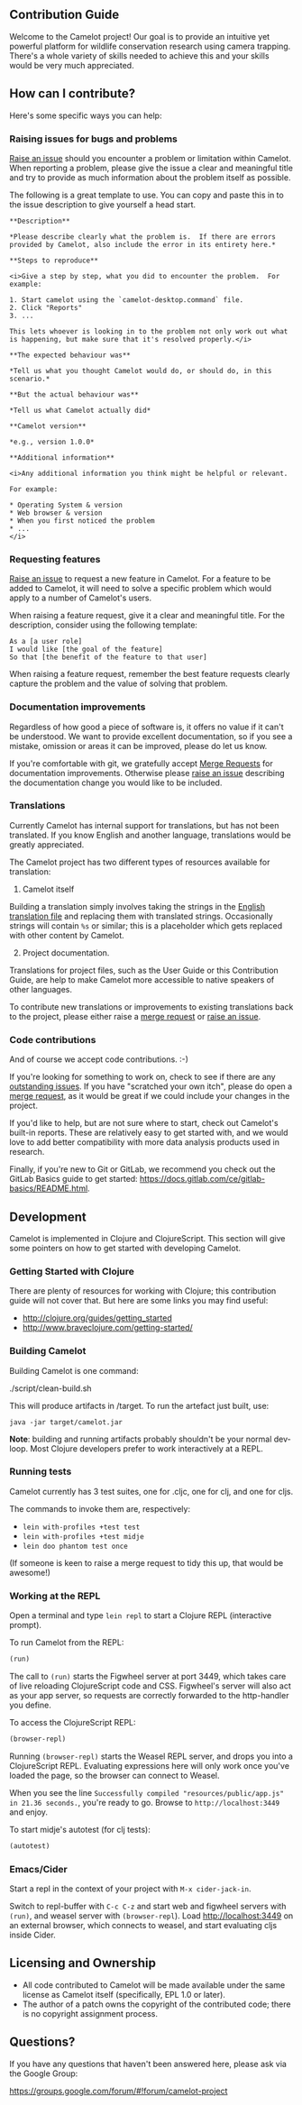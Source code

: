 ## Contribution Guide

Welcome to the Camelot project!  Our goal is to provide an intuitive yet powerful platform for wildlife conservation research using camera trapping.  There's a whole variety of skills needed to achieve this and your skills would be very much appreciated.

## How can I contribute?

Here's some specific ways you can help:

### Raising issues for bugs and problems

[Raise an issue](https://gitlab.com/camelot-project/camelot/issues/new) should you encounter a problem or limitation within Camelot.  When reporting a problem, please give the issue a clear and meaningful title and try to provide as much information about the problem itself as possible.

The following is a great template to use.  You can copy and paste this in to the issue description to give yourself a head start.

```
**Description**

*Please describe clearly what the problem is.  If there are errors provided by Camelot, also include the error in its entirety here.*

**Steps to reproduce**

<i>Give a step by step, what you did to encounter the problem.  For example:

1. Start camelot using the `camelot-desktop.command` file.
2. Click "Reports"
3. ...

This lets whoever is looking in to the problem not only work out what is happening, but make sure that it's resolved properly.</i>

**The expected behaviour was**

*Tell us what you thought Camelot would do, or should do, in this scenario.*

**But the actual behaviour was**

*Tell us what Camelot actually did*

**Camelot version**

*e.g., version 1.0.0*

**Additional information**

<i>Any additional information you think might be helpful or relevant.

For example:

* Operating System & version
* Web browser & version
* When you first noticed the problem
* ...
</i>
```

### Requesting features

[Raise an issue](https://gitlab.com/camelot-project/camelot/issues/new) to request a new feature in Camelot.  For a feature to be added to Camelot, it will need to solve a specific problem which would apply to a number of Camelot's users.

When raising a feature request, give it a clear and meaningful title.  For the description, consider using the following template:

```
As a [a user role]
I would like [the goal of the feature]
So that [the benefit of the feature to that user]
```

When raising a feature request, remember the best feature requests clearly capture the problem and the value of solving that problem.

### Documentation improvements

Regardless of how good a piece of software is, it offers no value if it can't be understood.  We want to provide excellent documentation, so if you see a mistake, omission or areas it can be improved, please do let us know.

If you're comfortable with git, we gratefully accept [Merge Requests](https://docs.gitlab.com/ce/gitlab-basics/add-merge-request.html) for documentation improvements.  Otherwise please [raise an issue](https://gitlab.com/camelot-project/camelot/issues/new) describing the documentation change you would like to be included.

### Translations

Currently Camelot has internal support for translations, but has not been translated.  If you know English and another language, translations would be greatly appreciated.

The Camelot project has two different types of resources available for translation:

1. Camelot itself

Building a translation simply involves taking the strings in the [English translation file](https://gitlab.com/camelot-project/camelot/blob/master/src/cljc/camelot/translation/en.cljc) and replacing them with translated strings.  Occasionally strings will contain `%s` or similar; this is a placeholder which gets replaced with other content by Camelot.

2. Project documentation.

Translations for project files, such as the User Guide or this Contribution Guide, are help to make Camelot more accessible to native speakers of other languages.

To contribute new translations or improvements to existing translations back to the project, please either raise a [merge request](https://gitlab.com/camelot-project/camelot/merge_requests) or [raise an issue](https://gitlab.com/camelot-project/camelot/issues/new).

### Code contributions

And of course we accept code contributions. :-)

If you're looking for something to work on, check to see if there are any [outstanding issues](https://gitlab.com/camelot-project/camelot/issues).  If you have "scratched your own itch", please do open a [merge request](https://gitlab.com/camelot-project/camelot/merge_requests), as it would be great if we could include your changes in the project.

If you'd like to help, but are not sure where to start, check out Camelot's built-in reports.  These are relatively easy to get started with, and we would love to add better compatibility with more data analysis products used in research.

Finally, if you're new to Git or GitLab, we recommend you check out the GitLab Basics guide to get started: https://docs.gitlab.com/ce/gitlab-basics/README.html.

## Development

Camelot is implemented in Clojure and ClojureScript.  This section will give some pointers on how to get started with developing Camelot.

### Getting Started with Clojure

There are plenty of resources for working with Clojure; this contribution guide will not cover that.  But here are some links you may find useful:

* http://clojure.org/guides/getting_started
* http://www.braveclojure.com/getting-started/

### Building Camelot

Building Camelot is one command:

./script/clean-build.sh

This will produce artifacts in /target.  To run the artefact just built, use:

```
java -jar target/camelot.jar
```

**Note**: building and running artifacts probably shouldn't be your normal dev-loop.  Most Clojure developers prefer to work interactively at a REPL.

### Running tests

Camelot currently has 3 test suites, one for .cljc, one for clj, and one for cljs.

The commands to invoke them are, respectively:

* `lein with-profiles +test test`
* `lein with-profiles +test midje`
* `lein doo phantom test once`

(If someone is keen to raise a merge request to tidy this up, that would be awesome!)

### Working at the REPL

Open a terminal and type `lein repl` to start a Clojure REPL
(interactive prompt).

To run Camelot  from the REPL:

```clojure
(run)
```

The call to `(run)` starts the Figwheel server at port 3449, which takes care
of live reloading ClojureScript code and CSS. Figwheel's server will also act
as your app server, so requests are correctly forwarded to the http-handler
you define.

To access the ClojureScript REPL:
```clojure
(browser-repl)
```

Running `(browser-repl)` starts the Weasel REPL server, and drops you into a
ClojureScript REPL. Evaluating expressions here will only work once you've
loaded the page, so the browser can connect to Weasel.

When you see the line `Successfully compiled "resources/public/app.js" in 21.36
seconds.`, you're ready to go. Browse to `http://localhost:3449` and enjoy.

To start midje's autotest (for clj tests):
```clojure
(autotest)
```

### Emacs/Cider

Start a repl in the context of your project with `M-x cider-jack-in`.

Switch to repl-buffer with `C-c C-z` and start web and figwheel servers with
`(run)`, and weasel server with `(browser-repl`). Load
[http://localhost:3449](http://localhost:3449) on an external browser, which
connects to weasel, and start evaluating cljs inside Cider.

## Licensing and Ownership

* All code contributed to Camelot will be made available under the same license as Camelot itself (specifically, EPL 1.0 or later).
* The author of a patch owns the copyright of the contributed code; there is no copyright assignment process.

## Questions?

If you have any questions that haven't been answered here, please ask via the Google Group:

https://groups.google.com/forum/#!forum/camelot-project
